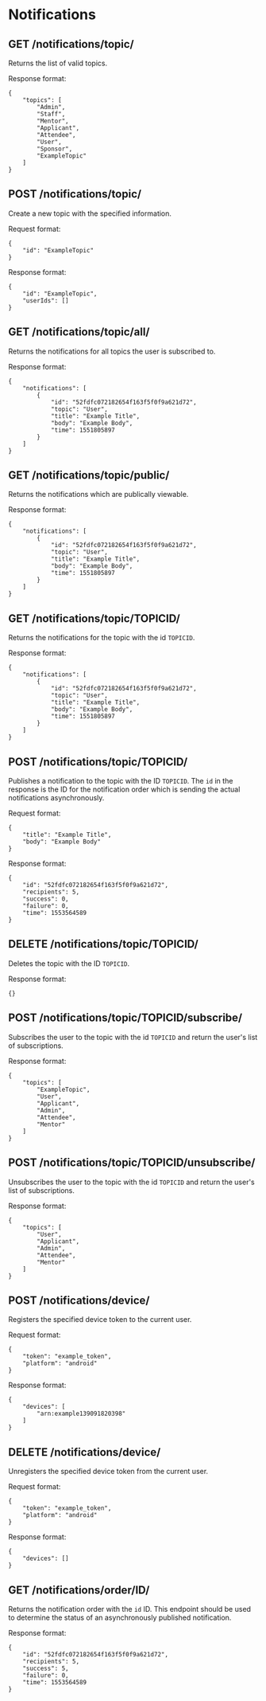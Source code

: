 Notifications
=============

GET /notifications/topic/
-------------------------

Returns the list of valid topics.

Response format:
```
{
	"topics": [
		"Admin",
		"Staff",
		"Mentor",
		"Applicant",
		"Attendee",
		"User",
		"Sponsor",
		"ExampleTopic"
	]
}
```

POST /notifications/topic/
--------------------------

Create a new topic with the specified information.

Request format:
```
{
	"id": "ExampleTopic"
}
```

Response format:
```
{
	"id": "ExampleTopic",
	"userIds": []
}
```

GET /notifications/topic/all/
-----------------------------

Returns the notifications for all topics the user is subscribed to.

Response format:
```
{
	"notifications": [
		{
			"id": "52fdfc072182654f163f5f0f9a621d72",
			"topic": "User",
			"title": "Example Title",
			"body": "Example Body",
			"time": 1551805897
		}
	]
}
```

GET /notifications/topic/public/
-----------------------------

Returns the notifications which are publically viewable.

Response format:
```
{
	"notifications": [
		{
			"id": "52fdfc072182654f163f5f0f9a621d72",
			"topic": "User",
			"title": "Example Title",
			"body": "Example Body",
			"time": 1551805897
		}
	]
}
```

GET /notifications/topic/TOPICID/
-----------------------------

Returns the notifications for the topic with the id `TOPICID`.

Response format:
```
{
	"notifications": [
		{
			"id": "52fdfc072182654f163f5f0f9a621d72",
			"topic": "User",
			"title": "Example Title",
			"body": "Example Body",
			"time": 1551805897
		}
	]
}
```

POST /notifications/topic/TOPICID/
----------------------------------

Publishes a notification to the topic with the ID `TOPICID`. The `id` in the response is the ID for the notification order which is sending the actual notifications asynchronously.

Request format:
```
{
	"title": "Example Title",
	"body": "Example Body"
}
```

Response format:
```
{
	"id": "52fdfc072182654f163f5f0f9a621d72",
	"recipients": 5,
	"success": 0,
	"failure": 0,
	"time": 1553564589
}
```

DELETE /notifications/topic/TOPICID/
------------------------------------

Deletes the topic with the ID `TOPICID`.

Response format:
```
{}
```

POST /notifications/topic/TOPICID/subscribe/
--------------------------------------------

Subscribes the user to the topic with the id `TOPICID` and return the user's list of subscriptions.

Response format:
```
{
	"topics": [
		"ExampleTopic",
		"User",
		"Applicant",
		"Admin",
		"Attendee",
		"Mentor"
	]
}
```

POST /notifications/topic/TOPICID/unsubscribe/
--------------------------------------------

Unsubscribes the user to the topic with the id `TOPICID` and return the user's list of subscriptions.

Response format:
```
{
	"topics": [
		"User",
		"Applicant",
		"Admin",
		"Attendee",
		"Mentor"
	]
}
```

POST /notifications/device/
---------------------------

Registers the specified device token to the current user.

Request format:
```
{
	"token": "example_token",
	"platform": "android"
}
```

Response format:
```
{
	"devices": [
		"arn:example139091820398"
	]
}
```

DELETE /notifications/device/
---------------------------

Unregisters the specified device token from the current user.

Request format:
```
{
	"token": "example_token",
	"platform": "android"
}
```

Response format:
```
{
	"devices": []
}
```

GET /notifications/order/ID/
----------------------------

Returns the notification order with the `id` ID. This endpoint should be used to determine the status of an asynchronously published notification.

Response format:
```
{
	"id": "52fdfc072182654f163f5f0f9a621d72",
	"recipients": 5,
	"success": 5,
	"failure": 0,
	"time": 1553564589
}
```
